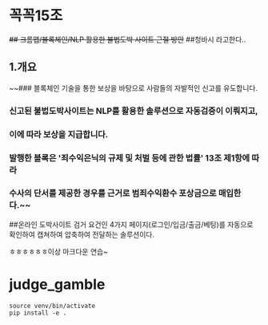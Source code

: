 # 꼭꼭15조
~~## 크롬앱/블록체인/NLP 활용한 불법도박 사이트 근절 방안~~
##청바시 라고한다..

## 1.개요
~~### 블록체인 기술을 통한 보상을 바탕으로 사람들의 자발적인 신고를 유도합니다.
### 신고된 불법도박사이트는 NLP를 활용한 솔루션으로 자동검증이 이뤄지고,
### 이에 따라 보상을 지급합니다.
### 발행한 블록은 '죄수익은닉의 규제 및 처벌 등에 관한 법률' 13조 제1항에 따라
### 수사의 단서를 제공한 경우를 근거로 범죄수익환수 포상금으로 매입한다.~~

##온라인 도박사이트 검거 요건인 4가지 페이지(로그인/입금/출금/베팅)를 자동으로 확인하여 캡쳐하여 압축하여 전달하는 솔루션이다.

ㅎㅎㅎㅎㅎㅎ이상 마크다운 연습~


# judge_gamble


```
source venv/bin/activate
pip install -e .
```
